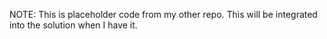 NOTE: This is placeholder code from my other repo. This will be integrated into the solution when I have it.
